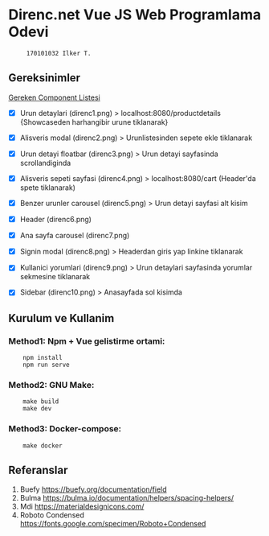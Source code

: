 # Direnc.net Vue JS Web Programlama Odevi
         170101032 Ilker T.

## Gereksinimler
[Gereken Component Listesi](https://github.com/170101032/direncnetvue/tree/main/gerensinimler)
 - [X] Urun detaylari (direnc1.png) > localhost:8080/productdetails {Showcaseden harhangibir urune tiklanarak}
 - [X] Alisveris modal (direnc2.png) > Urunlistesinden sepete ekle tiklanarak
 - [X] Urun detayi floatbar (direnc3.png) > Urun detayi sayfasinda scrollandiginda
 - [X] Alisveris sepeti sayfasi (direnc4.png) > localhost:8080/cart (Header'da spete tiklanarak)
 - [X] Benzer urunler carousel (direnc5.png) > Urun detayi sayfasi alt kisim
 - [X] Header (direnc6.png)
 - [X] Ana sayfa carousel (direnc7.png)
 - [X] Signin modal (direnc8.png) > Headerdan giris yap linkine tiklanarak
 - [X] Kullanici yorumlari (direnc9.png) > Urun detaylari sayfasinda yorumlar sekmesine tiklanarak
 - [X] Sidebar (direnc10.png) > Anasayfada sol kisimda


## Kurulum ve Kullanim

### Method1: Npm + Vue gelistirme ortami:
        npm install
        npm run serve

### Method2: GNU Make:
        make build
        make dev

### Method3: Docker-compose:
        make docker

## Referanslar
1. Buefy
https://buefy.org/documentation/field
1. Bulma
https://bulma.io/documentation/helpers/spacing-helpers/
1. Mdi
https://materialdesignicons.com/
1. Roboto Condensed
https://fonts.google.com/specimen/Roboto+Condensed